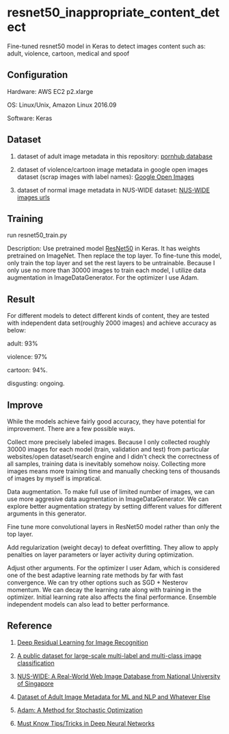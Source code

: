 # resnet50_inappropriate_content_detect
Fine-tuned resnet50 model in Keras to detect images content such as: adult, violence, cartoon, medical and spoof

## Configuration
Hardware: AWS EC2 p2.xlarge

OS: Linux/Unix, Amazon Linux 2016.09

Software: Keras

## Dataset
1. dataset of adult image metadata in this repository: 
[pornhub database](https://github.com/ZixuanLiang/hub-db "pornhub database")

2. dataset of violence/cartoon image metadata in google open images dataset (scrap images with label names): 
[Google Open Images](https://github.com/openimages/dataset "Google Open Images")

3. dataset of normal image metadata in NUS-WIDE dataset:
[NUS-WIDE images urls](http://dl.nextcenter.org/public/nuswide/NUS-WIDE-urls.rar "NUS-WIDE images urls")

## Training
run resnet50_train.py

Description: Use pretrained model [ResNet50](https://keras.io/applications/#resnet50 "ResNet50") in Keras. It has weights pretrained on ImageNet. Then replace the top layer. To fine-tune this model, only train the top layer and set the rest layers to be untrainable. Because I only use no more than 30000 images to train each model, I utilize data augmentation in ImageDataGenerator. For the optimizer I use Adam.

## Result
For different models to detect different kinds of content, they are tested with independent data set(roughly 2000 images) and achieve accuracy as below:

adult: 93%

violence: 97%

cartoon: 94%.

disgusting: ongoing.

## Improve
While the models achieve fairly good accuracy, they have potential for improvement. There are a few possible ways. 

Collect more precisely labeled images. Because I only collected roughly 30000 images for each model (train, validation and test) from particular websites/open dataset/search engine and I didn't check the correctness of all samples, training data is inevitably somehow noisy. Collecting more images means more training time and manually checking tens of thousands of images by myself is impratical. 

Data augmentation. To make full use of limited number of images, we can use more aggresive data augmentation in ImageDataGenerator. We can explore better augmentation strategy by setting different values for different arguments in this generator. 

Fine tune more convolutional layers in ResNet50 model rather than only the top layer. 

Add regularization (weight decay) to defeat overfitting. They allow to apply penalties on layer parameters or layer activity during optimization. 

Adjust other arguments. For the optimizer I user Adam, which is considered one of the best adaptive learning rate methods by far with fast convergence. We can try other options such as SGD + Nesterov momentum. We can decay the learning rate along with training in the optimizer. Initial learning rate also affects the final performance. Ensemble independent models can also lead to better performance. 

## Reference

1. [Deep Residual Learning for Image Recognition](https://arxiv.org/pdf/1512.03385.pdf "Deep Residual Learning for Image Recognition")

2. [A public dataset for large-scale multi-label and multi-class image classification](https://github.com/openimages "A public dataset for large-scale multi-label and multi-class image classification")

3. [NUS-WIDE: A Real-World Web Image Database from National University of Singapore](http://lms.comp.nus.edu.sg/research/CIVR2009.pdf "NUS-WIDE: A Real-World Web Image Database from National University of Singapore")

4. [Dataset of Adult Image Metadata for ML and NLP and Whatever Else](https://github.com/cdipaolo/hub-db "Dataset of Adult Image Metadata for ML and NLP and Whatever Else")

5. [Adam: A Method for Stochastic Optimization](https://arxiv.org/pdf/1412.6980.pdf "Adam: A Method for Stochastic Optimization")

6. [Must Know Tips/Tricks in Deep Neural Networks](http://lamda.nju.edu.cn/weixs/project/CNNTricks/CNNTricks.html "Must Know Tips/Tricks in Deep Neural Networks")

